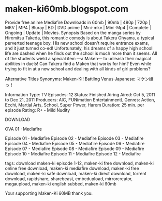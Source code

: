 maken-ki60mb.blogspot.com
=========================

Provide free anime Mediafire Downloads in 60mb | 90mb | 480p | 720p | MKV | MP4 | Bluray | BD | DVD anime | Mini-mkv | Mini-Mp4 | Complete | Ongoing | Update | Movies.
Synopsis
Based on the manga series by Hiromitsu Takeda, this romantic comedy is about Takeru Ohyama, a typical perverted teenage boy. His new school doesn't require entrance exams, and it just turned co-ed! Unfortunately, his dreams of a happy high school life are dashed when he finds out the school is much more than it seems. All of the students wield a special item —a Maken— to unleash their magical abilities in duels! Can Takeru find a Maken that works for him? Even while trying to fit in at a new school and dealing with all kinds of girl problems?


Alternative Titles
Synonyms: Maken-Ki! Battling Venus
Japanese: マケン姫っ！

Information
Type: TV
Episodes: 12
Status: Finished Airing
Aired: Oct 5, 2011 to Dec 21, 2011
Producers: AIC, FUNimation EntertainmentL
Genres: Action, Ecchi, Martial Arts, School, Super Power, Harem
Duration: 25 min. per episode
Rating: R+ - Mild Nudity

DOWNLOAD

OVA 01 : Mediafire

Episode 01 - Mediafire
Episode 02 - Mediafire
Episode 03 - Mediafire
Episode 04 - Mediafire
Episode 05 - Mediafire
Episode 06 - Mediafire
Episode 07 - Mediafire
Episode 08 - Mediafire
Episode 09 - Mediafire
Episode 10 - Mediafire
Episode 11 - Mediafire
Episode 12 - Mediafire

tags: download maken-ki episode 1-12, maken-ki free download, maken-ki online free download, maken-ki mediafire download, maken-ki free download, maken-ki safe download, maken-ki direct download, torrent download, rapidshare, sharebeast, embedupload, mirrorcreator, megaupload, maken-ki english subbed, maken-ki 60mb

Your supporting Maken-Ki 60MB thank you.
